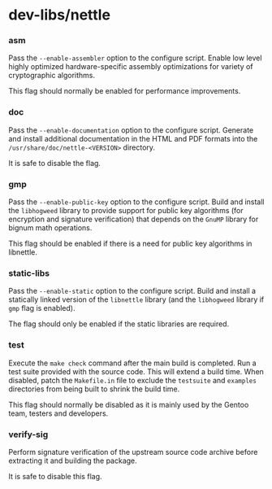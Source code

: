 # dev-libs/nettle

### asm
Pass the `--enable-assembler` option to the configure script. Enable low level highly optimized hardware-specific assembly optimizations for variety of cryptographic algorithms.

This flag should normally be enabled for performance improvements.

### doc
Pass the `--enable-documentation` option to the configure script. Generate and install additional documentation in the HTML and PDF formats into the `/usr/share/doc/nettle-<VERSION>` directory.

It is safe to disable the flag.

### gmp
Pass the `--enable-public-key` option to the configure script. Build and install the `libhogweed` library to provide support for public key algorithms (for encryption and signature verification) that depends on the `GnuMP` library for bignum math operations.

This flag should be enabled if there is a need for public key algorithms in libnettle.

### static-libs
Pass the `--enable-static` option to the configure script. Build and install a statically linked version of the `libnettle` library (and the `libhogweed` library if `gmp` flag is enabled).

The flag should only be enabled if the static libraries are required.

### test
Execute the `make check` command after the main build is completed. Run a test suite provided with the source code. This will extend a build time. When disabled, patch the `Makefile.in` file to exclude the `testsuite` and `examples` directories from being built to shrink the build time.

This flag should normally be disabled as it is mainly used by the Gentoo team, testers and developers.

### verify-sig
Perform signature verification of the upstream source code archive before extracting it and building the package.

It is safe to disable this flag.
